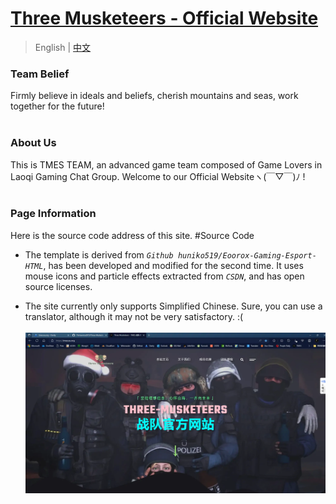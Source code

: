 # [ Three Musketeers - Official Website ](https://tmes.eu.org/)

> English | [中文](README_CN.md) <br>

### Team Belief
Firmly believe in ideals and beliefs, cherish mountains and seas, work together for the future!<br><br>


### About Us
This is TMES TEAM, an advanced game team composed of Game Lovers in Laoqi Gaming Chat Group. Welcome to our Official Websiteヽ(￣▽￣)ﾉ !<br><br>


### Page Information
Here is the source code address of this site.   #Source Code<br>

- The template is derived from <i>`Github huniko519/Eoorox-Gaming-Esport-HTML`</i>, has been developed and modified for the second time. It uses mouse icons and particle effects extracted from <i>`CSDN`</i>, and has open source licenses.<br>

-  The site currently only supports Simplified Chinese. Sure, you can use a translator, although it may not be very satisfactory. :( <br><br>
[![Index Preview](img/blog/inner_b1.webp "Index")](https://tmes.eu.org/)
